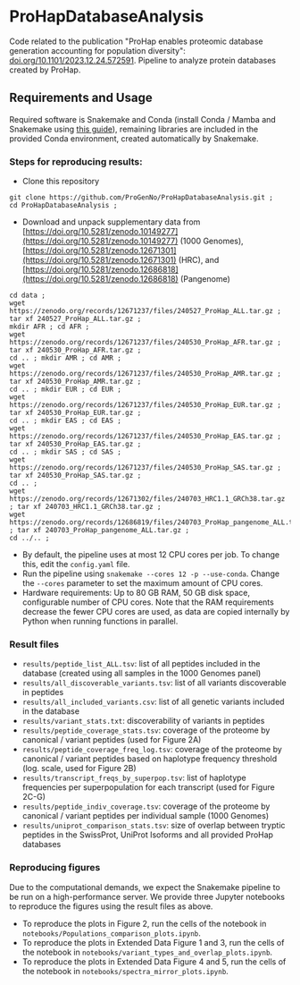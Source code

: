 # ProHapDatabaseAnalysis
Code related to the publication "ProHap enables proteomic database generation accounting for population diversity": [doi.org/10.1101/2023.12.24.572591](https://doi.org/10.1101/2023.12.24.572591). Pipeline to analyze protein databases created by ProHap.

## Requirements and Usage
Required software is Snakemake and Conda \(install Conda / Mamba and Snakemake using [this guide](https://snakemake.readthedocs.io/en/stable/getting_started/installation.html#installation-via-conda-mamba)\), remaining libraries are included in the provided Conda environment, created automatically by Snakemake.

### Steps for reproducing results:
- Clone this repository
```
git clone https://github.com/ProGenNo/ProHapDatabaseAnalysis.git ;
cd ProHapDatabaseAnalysis ;
```
- Download and unpack supplementary data from [https://doi.org/10.5281/zenodo.10149277](https://doi.org/10.5281/zenodo.10149277) \(1000 Genomes\), [https://doi.org/10.5281/zenodo.12671301](https://doi.org/10.5281/zenodo.12671301) \(HRC\), and [https://doi.org/10.5281/zenodo.12686818](https://doi.org/10.5281/zenodo.12686818) (Pangenome)
```
cd data ;
wget https://zenodo.org/records/12671237/files/240527_ProHap_ALL.tar.gz ; tar xf 240527_ProHap_ALL.tar.gz ;
mkdir AFR ; cd AFR ;
wget https://zenodo.org/records/12671237/files/240530_ProHap_AFR.tar.gz ; tar xf 240530_ProHap_AFR.tar.gz ;
cd .. ; mkdir AMR ; cd AMR ;
wget https://zenodo.org/records/12671237/files/240530_ProHap_AMR.tar.gz ; tar xf 240530_ProHap_AMR.tar.gz ;
cd .. ; mkdir EUR ; cd EUR ;
wget https://zenodo.org/records/12671237/files/240530_ProHap_EUR.tar.gz ; tar xf 240530_ProHap_EUR.tar.gz ;
cd .. ; mkdir EAS ; cd EAS ;
wget https://zenodo.org/records/12671237/files/240530_ProHap_EAS.tar.gz ; tar xf 240530_ProHap_EAS.tar.gz ;
cd .. ; mkdir SAS ; cd SAS ;
wget https://zenodo.org/records/12671237/files/240530_ProHap_SAS.tar.gz ; tar xf 240530_ProHap_SAS.tar.gz ;
cd .. ; 
wget https://zenodo.org/records/12671302/files/240703_HRC1.1_GRCh38.tar.gz ; tar xf 240703_HRC1.1_GRCh38.tar.gz ;
wget https://zenodo.org/records/12686819/files/240703_ProHap_pangenome_ALL.tar.gz ; tar xf 240703_ProHap_pangenome_ALL.tar.gz ;
cd ../.. ;
```
- By default, the pipeline uses at most 12 CPU cores per job. To change this, edit the `config.yaml` file.
- Run the pipeline using `snakemake --cores 12 -p --use-conda`. Change the `--cores` parameter to set the maximum amount of CPU cores.
- Hardware requirements: Up to 80 GB RAM, 50 GB disk space, configurable number of CPU cores. Note that the RAM requirements decrease the fewer CPU cores are used, as data are copied internally by Python when running functions in parallel.

### Result files
- `results/peptide_list_ALL.tsv`: list of all peptides included in the database (created using all samples in the 1000 Genomes panel)
- `results/all_discoverable_variants.tsv`: list of all variants discoverable in peptides
- `results/all_included_variants.csv`: list of all genetic variants included in the database
- `results/variant_stats.txt`: discoverability of variants in peptides
- `results/peptide_coverage_stats.tsv`: coverage of the proteome by canonical / variant peptides (used for Figure 2A)
- `results/peptide_coverage_freq_log.tsv`: coverage of the proteome by canonical / variant peptides based on haplotype frequency threshold (log. scale, used for Figure 2B)
- `results/transcript_freqs_by_superpop.tsv`: list of haplotype frequencies per superpopulation for each transcript (used for Figure 2C-G)
- `results/peptide_indiv_coverage.tsv`: coverage of the proteome by canonical / variant peptides per individual sample (1000 Genomes)
- `results/uniprot_comparison_stats.tsv`: size of overlap between tryptic peptides in the SwissProt, UniProt Isoforms and all provided ProHap databases

### Reproducing figures
Due to the computational demands, we expect the Snakemake pipeline to be run on a high-performance server. We provide three Jupyter notebooks to reproduce the figures using the result files as above.

- To reproduce the plots in Figure 2, run the cells of the notebook in `notebooks/Populations_comparison_plots.ipynb`.
- To reproduce the plots in Extended Data Figure 1 and 3, run the cells of the notebook in `notebooks/variant_types_and_overlap_plots.ipynb`.
- To reproduce the plots in Extended Data Figure 4 and 5, run the cells of the notebook in `notebooks/spectra_mirror_plots.ipynb`.
